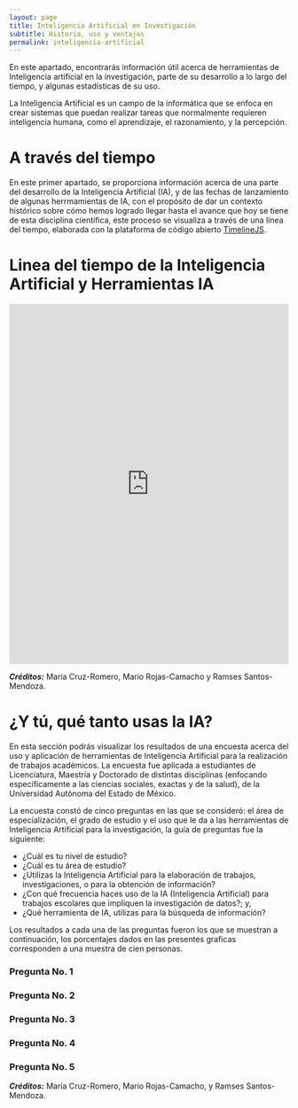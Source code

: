```yaml
---
layout: page
title: Inteligencia Artificial en Investigación
subtitle: Historia, uso y ventajas
permalink: inteligencia-artificial
---
```


En este apartado, encontrarás información útil acerca de herramientas de Inteligencia artificial en la investigación, parte de su desarrollo a lo largo del tiempo, y algunas estadísticas de su uso.

La Inteligencia Artificial es un campo de la informática que se enfoca en crear sistemas que puedan realizar tareas que normalmente requieren inteligencia humana, como el aprendizaje, el razonamiento, y la percepción.

# A través del tiempo

En este primer apartado, se proporciona información acerca de una parte del desarrollo de la Inteligencia Artificial (IA), y de las fechas de lanzamiento de algunas herrmamientas de IA, con el propósito de dar un contexto histórico sobre cómo hemos logrado llegar hasta el avance que hoy se tiene de esta disciplina científica, este proceso se visualiza a través de una línea del tiempo, elaborada con la plataforma de código abierto [TimelineJS](https://timeline.knightlab.com/#preview-embed).

# Linea del tiempo de la Inteligencia Artificial y Herramientas IA

<iframe src='https://cdn.knightlab.com/libs/timeline3/latest/embed/index.html?source=1vA75b1XuQN1jvZWzmRrr7Vyw-dzF62VKiWIXdvDrZ0s&font=Default&lang=es&initial_zoom=2&height=650' width='100%' height='650' webkitallowfullscreen mozallowfullscreen allowfullscreen frameborder='0'></iframe>

***Créditos:*** María Cruz-Romero, Mario Rojas-Camacho y Ramses Santos-Mendoza.

# ¿Y tú, qué tanto usas la IA?

En esta sección podrás visualizar los resultados de una encuesta acerca del uso y aplicación de herramientas de Inteligencia Artificial para la realización de trabajos académicos. La encuesta fue aplicada a  estudiantes de Licenciatura, Maestría y Doctorado de distintas disciplinas (enfocando específicamente a las ciencias sociales, exactas y de la salud), de la Universidad Autónoma del Estado de México.

La encuesta constó de cinco preguntas en las que se consideró: el área de especialización, el grado de estudio y el uso que le da a las herramientas de Inteligencia Artificial para la investigación, la guía de preguntas fue la siguiente:

* ¿Cuál es tu nivel de estudio?
* ¿Cuál es tu área de estudio?
* ¿Utilizas la Inteligencia Artificial para la elaboración de trabajos, investigaciones, o para la obtención de información?
* ¿Con qué frecuencia haces uso de la IA (Inteligencia Artificial) para trabajos escolares que impliquen la investigación de datos?; y,
* ¿Qué herramienta de IA, utilizas para la búsqueda de información?

Los resultados a cada una de las preguntas fueron los que se muestran a continuación, los porcentajes dados en las presentes graficas corresponden a una muestra de cien personas.

### **Pregunta No. 1**





### **Pregunta No. 2**




### **Pregunta No. 3**





### **Pregunta No. 4**




### **Pregunta No. 5**





***Créditos:*** María Cruz-Romero, Mario Rojas-Camacho, y Ramses Santos-Mendoza.

